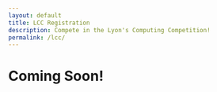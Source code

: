 ```yaml
---
layout: default
title: LCC Registration
description: Compete in the Lyon's Computing Competition!
permalink: /lcc/
---
```

# Coming Soon!